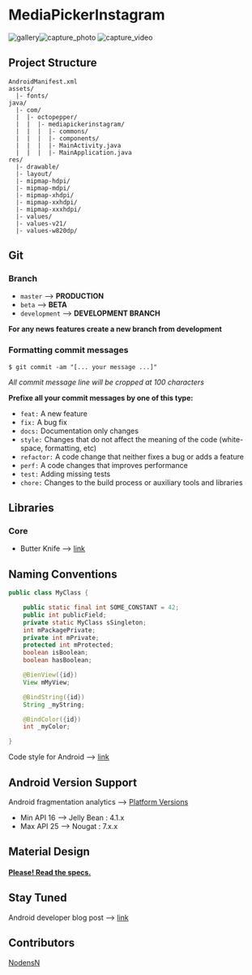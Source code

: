 # MediaPickerInstagram

![gallery](https://cloud.githubusercontent.com/assets/10350755/20519118/f0c8d126-b0a1-11e6-92d0-e7bd9b99ec35.jpg)![capture_photo](https://cloud.githubusercontent.com/assets/10350755/20519169/2337419c-b0a2-11e6-9b77-9612423495f6.jpg)
![capture_video](https://cloud.githubusercontent.com/assets/10350755/20519170/233aacd8-b0a2-11e6-9868-651f2c67e8df.jpg)

## Project Structure
```
AndroidManifest.xml
assets/
  |- fonts/
java/
  |- com/
  |  |- octopepper/
  |  |  |- mediapickerinstagram/
  |  |  |  |- commons/
  |  |  |  |- components/
  |  |  |  |- MainActivity.java
  |  |  |  |- MainApplication.java
res/
  |- drawable/
  |- layout/
  |- mipmap-hdpi/
  |- mipmap-mdpi/
  |- mipmap-xhdpi/
  |- mipmap-xxhdpi/
  |- mipmap-xxxhdpi/
  |- values/
  |- values-v21/
  |- values-w820dp/
```

## Git
### Branch
* `master` --> **PRODUCTION**
* `beta` --> **BETA**
* `development` --> **DEVELOPMENT BRANCH**

**For any news features create a new branch from development**

### Formatting commit messages
```
$ git commit -am "[... your message ...]"
```
*All commit message line will be cropped at 100 characters*

**Prefixe all your commit messages by one of this type:**
* `feat:`     A new feature
* `fix:`      A bug fix
* `docs:`     Documentation only changes
* `style:`    Changes that do not affect the meaning of the code (white-space, formatting, etc)
* `refactor:` A code change that neither fixes a bug or adds a feature
* `perf:`     A code changes that improves performance
* `test:`     Adding missing tests
* `chore:`    Changes to the build process or auxiliary tools and libraries

## Libraries
### Core
* Butter Knife --> [link](http://jakewharton.github.io/butterknife/)

## Naming Conventions
```java
public class MyClass {

    public static final int SOME_CONSTANT = 42;
    public int publicField;
    private static MyClass sSingleton;
    int mPackagePrivate;
    private int mPrivate;
    protected int mProtected;
    boolean isBoolean;
    boolean hasBoolean;

    @BienView({id})
    View mMyView;

    @BindString({id})
    String _myString;

    @BindColor({id})
    int _myColor;

}
```

Code style for Android --> [link](http://source.android.com/source/code-style.html)

## Android Version Support
Android fragmentation analytics --> [Platform Versions](http://developer.android.com/about/dashboards/index.html#Platform)

* Min API 16 --> Jelly Bean : 4.1.x
* Max API 25 --> Nougat : 7.x.x

## Material Design
#### [Please! Read the specs.](https://material.google.com/)

## Stay Tuned

Android developer blog post --> [link](http://android-developers.blogspot.fr/)


## Contributors
[NodensN](https://github.com/NodensN)
